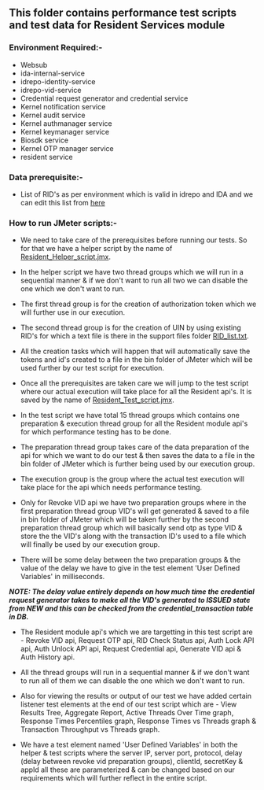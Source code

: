 ## This folder contains performance test scripts and test data for Resident Services module

### Environment Required:-
* Websub
* ida-internal-service
* idrepo-identity-service
* idrepo-vid-service
* Credential request generator and credential service
* Kernel notification service
* Kernel audit service
* Kernel authmanager service
* Kernel keymanager service
* Biosdk service
* Kernel OTP manager service
* resident service

### Data prerequisite:-
* List of RID's as per environment which is valid in idrepo and IDA and we can edit this list from [here](https://github.com/mosip/mosip-performance-tests-mt/blob/1.1.5/resident-services/support-files/RID_list.txt)

### How to run JMeter scripts:-

* We need to take care of the prerequisites before running our tests. So for that we have a helper script by the name of [Resident_Helper_script.jmx](https://github.com/mosip/mosip-performance-tests-mt/blob/1.1.5/resident-services/scripts/Resident_Helper_script.jmx).

* In the helper script we have two thread groups which we will run in a sequential manner & if we don't want to run all two we can disable the one which we don't want to run.

* The first thread group is for the creation of authorization token which we will further use in our execution.

* The second thread group is for the creation of UIN by using existing RID's for which a text file is there in the support files folder [RID_list.txt](https://github.com/mosip/mosip-performance-tests-mt/blob/1.1.5/resident-services/support-files/RID_list.txt).

* All the creation tasks which will happen that will automatically save the tokens and id's created to a file in the bin folder of JMeter which will be used further by our test script for execution.

* Once all the prerequisites are taken care we will jump to the test script where our actual execution will take place for all the Resident api's. It is saved by the name of [Resident_Test_script.jmx](https://github.com/mosip/mosip-performance-tests-mt/blob/1.1.5/resident-services/scripts/Resident_Test_script.jmx).

* In the test script we have total 15 thread groups which contains one preparation & execution thread group for all the Resident module api's for which performance testing has to be done.

* The preparation thread group takes care of the data preparation of the api for which we want to do our test & then saves the data to a file in the bin folder of JMeter which is further being used by our execution group.

* The execution group is the group where the actual test execution will take place for the api which needs performance testing.

* Only for Revoke VID api we have two preparation groups where in the first preparation thread group VID's will get generated & saved to a file in bin folder of JMeter which will be taken further by the second preparation thread group which will basically send otp as type VID & store the the VID's along with the transaction ID's used to a file which will finally be used by our execution group.

* There will be some delay between the two preparation groups & the value of the delay we have to give in the test element 'User Defined Variables' in milliseconds.

***NOTE: The delay value entirely depends on how much time the credential request generator takes to make all the VID's generated to ISSUED state from NEW and this can be checked from the credential_transaction table in DB.***

* The Resident module api's which we are targetting in this test script are - Revoke VID api, Request OTP api, RID Check Status api, Auth Lock API api, Auth Unlock API api, Request Credential api, Generate VID api & Auth History api.

* All the thread groups will run in a sequential manner & if we don't want to run all of them we can disable the one which we don't want to run.

* Also for viewing the results or output of our test we have added certain listener test elements at the end of our test script which are - View Results Tree, Aggregate Report, Active Threads Over Time graph, Response Times Percentiles graph, Response Times vs Threads graph & Transaction Throughput vs Threads graph.

* We have a test element named 'User Defined Variables' in both the helper & test scripts where the server IP, server port, protocol, delay (delay between revoke vid preparation groups), clientId, secretKey & appId all these are parameterized & can be changed based on our requirements which will further reflect in the entire script.
